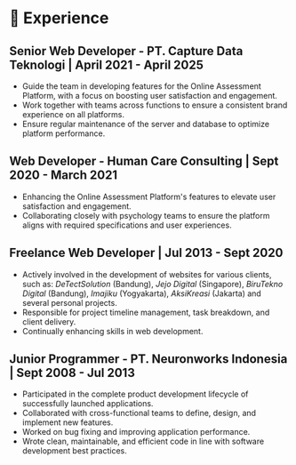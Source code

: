 # 💼 Experience

## Senior Web Developer - PT. Capture Data Teknologi | April 2021 - April 2025
- Guide the team in developing features for the Online Assessment Platform, with a focus on boosting user satisfaction and engagement.
- Work together with teams across functions to ensure a consistent brand experience on all platforms.
- Ensure regular maintenance of the server and database to optimize platform performance.

## Web Developer - Human Care Consulting | Sept 2020 - March 2021
- Enhancing the Online Assessment Platform's features to elevate user satisfaction and engagement.
- Collaborating closely with psychology teams to ensure the platform aligns with required specifications and user experiences.

## Freelance Web Developer | Jul 2013 - Sept 2020
- Actively involved in the development of websites for various clients, such as: _DeTectSolution_ (Bandung), _Jejo Digital_ (Singapore), _BiruTekno Digital_ (Bandung), _Imajiku_ (Yogyakarta), _AksiKreasi_ (Jakarta) and several personal projects.
- Responsible for project timeline management, task breakdown, and client delivery.
- Continually enhancing skills in web development.

## Junior Programmer - PT. Neuronworks Indonesia | Sept 2008 - Jul 2013
- Participated in the complete product development lifecycle of successfully launched applications.
- Collaborated with cross-functional teams to define, design, and implement new features.
- Worked on bug fixing and improving application performance.
- Wrote clean, maintainable, and efficient code in line with software development best practices.